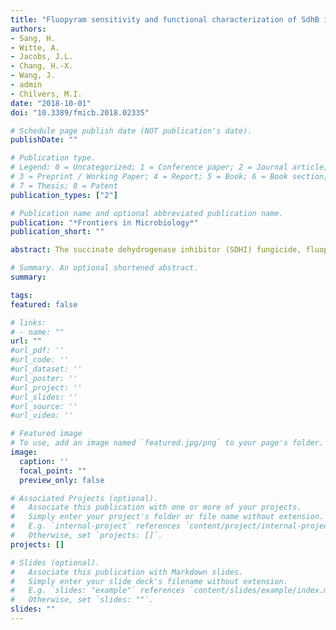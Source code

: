 ```yaml
---
title: "Fluopyram sensitivity and functional characterization of SdhB in the Fusarium solani species complex causing soybean sudden death syndrome"
authors:
- Sang, H.
- Witte, A.
- Jacobs, J.L.
- Chang, H.-X.
- Wang, J.
- admin
- Chilvers, M.I.
date: "2018-10-01"
doi: "10.3389/fmicb.2018.02335"

# Schedule page publish date (NOT publication's date).
publishDate: ""

# Publication type.
# Legend: 0 = Uncategorized; 1 = Conference paper; 2 = Journal article;
# 3 = Preprint / Working Paper; 4 = Report; 5 = Book; 6 = Book section;
# 7 = Thesis; 8 = Patent
publication_types: ["2"]

# Publication name and optional abbreviated publication name.
publication: "*Frontiers in Microbiology*"
publication_short: ""

abstract: The succinate dehydrogenase inhibitor (SDHI) fungicide, fluopyram, is used as a soybean seed treatment to manage Fusarium virguliforme, the casual agent of sudden death syndrome (SDS). More recently, other species within clade 2 of the Fusarium solani species, F. tucumaniae in South America and F. brasiliense in America and Africa, have been recognized as additional agents capable of causing SDS. To determine if fluopyram could be used for management of SDS caused by these species, in vitro sensitivity tests of the three Fusarium species to fluopyram were conducted. The mean EC50 values of F. brasiliense and F. virguliforme strains to fluopyram were 1.96 and 2.21 μg ml^−1^, respectively, but interestingly F. tucumaniae strains were highly sensitive (mean EC50 = 0.25 μg ml^−1^) to fluopyram compared to strains of the other two species. A sequence analysis of Sdh genes of Fusarium strains revealed that the F. tucumaniae strains contain an arginine at codon 277 in the SdhB gene instead of a glycine as in other Fusarium species. Replacement of glycine to arginine in SdhB-277 in a F. virguliforme wild-type strain Mont-1 through genetic transformation resulted in increased sensitivity to two SDHI fungicides, fluopyram and boscalid. Similar to a F. tucumaniae strain, the Mont-1 (SdhBG277R) mutant caused less SDS and root rot disease than Mont-1 on soybean seedlings with the fluopyram seed treatment. Our study suggests the amino acid difference in the SdhB in F. tucumaniae results in fluopyram being efficacious if used as a seed treatment for management of F. tucumaniae, which is the most abundant SDS causing species in South America. The establishment of baseline sensitivity of Fusarium species to fluopyram will contribute to effective strategies for managing Fusarium diseases in soybean and other pathosystems such as dry bean.

# Summary. An optional shortened abstract.
summary: 

tags:
featured: false

# links:
# - name: ""
url: ""
#url_pdf: ''
#url_code: ''
#url_dataset: ''
#url_poster: ''
#url_project: ''
#url_slides: ''
#url_source: ''
#url_video: ''

# Featured image
# To use, add an image named `featured.jpg/png` to your page's folder. 
image:
  caption: ''
  focal_point: ""
  preview_only: false

# Associated Projects (optional).
#   Associate this publication with one or more of your projects.
#   Simply enter your project's folder or file name without extension.
#   E.g. `internal-project` references `content/project/internal-project/index.md`.
#   Otherwise, set `projects: []`.
projects: []

# Slides (optional).
#   Associate this publication with Markdown slides.
#   Simply enter your slide deck's filename without extension.
#   E.g. `slides: "example"` references `content/slides/example/index.md`.
#   Otherwise, set `slides: ""`.
slides: ""
---
```


